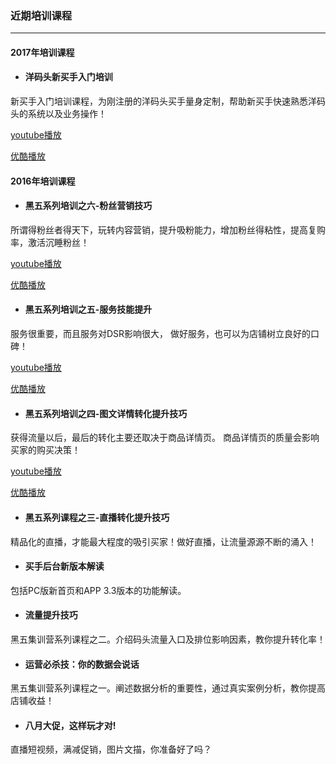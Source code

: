 ### 近期培训课程

---

#### 2017年培训课程

* #### 洋码头新买手入门培训

新买手入门培训课程，为刚注册的洋码头买手量身定制，帮助新买手快速熟悉洋码头的系统以及业务操作！

[youtube播放](https://youtu.be/DzgWiLuI0CI)

[优酷播放](http://v.youku.com/v_show/id_XMTc0MjA4MTc2MA==.html)

#### 

#### 2016年培训课程

* #### 黑五系列培训之六-粉丝营销技巧

所谓得粉丝者得天下，玩转内容营销，提升吸粉能力，增加粉丝得粘性，提高复购率，激活沉睡粉丝！

[youtube播放](https://youtu.be/qAjU-YfLU1w "youtube播放")

[优酷播放](http://v.youku.com/v_show/id_XMTc2NTIwMDQ5Ng==.html "优酷播放")

* #### 黑五系列培训之五-服务技能提升

服务很重要，而且服务对DSR影响很大， 做好服务，也可以为店铺树立良好的口碑！

[youtube播放](https://youtu.be/SFtsddI_gnE)

[优酷播放](http://v.youku.com/v_show/id_XMTc1ODkwNzE0OA==.html)

* #### 黑五系列培训之四-图文详情转化提升技巧

获得流量以后，最后的转化主要还取决于商品详情页。 商品详情页的质量会影响买家的购买决策！

[youtube播放](https://youtu.be/X06NAGyAbqs)

[优酷播放](http://v.youku.com/v_show/id_XMTc1NjEzNjYwOA==.html)

* #### 黑五系列课程之三-直播转化提升技巧

精品化的直播，才能最大程度的吸引买家！做好直播，让流量源源不断的涌入！

* #### 买手后台新版本解读

包括PC版新首页和APP 3.3版本的功能解读。

* #### 流量提升技巧

黑五集训营系列课程之二。介绍码头流量入口及排位影响因素，教你提升转化率！

* #### 运营必杀技：你的数据会说话

黑五集训营系列课程之一。阐述数据分析的重要性，通过真实案例分析，教你提高店铺收益！

* #### 八月大促，这样玩才对!

直播短视频，满减促销，图片文描，你准备好了吗？





